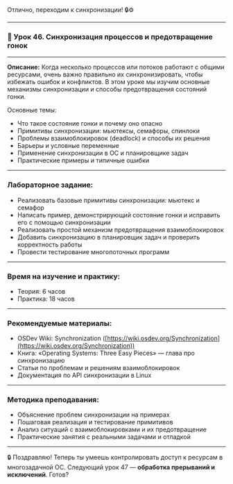 Отлично, переходим к синхронизации! 🔒⚙️

---

### 🔹 Урок 46. Синхронизация процессов и предотвращение гонок

---

**Описание:**
Когда несколько процессов или потоков работают с общими ресурсами, очень важно правильно их синхронизировать, чтобы избежать ошибок и конфликтов. В этом уроке мы изучим основные механизмы синхронизации и способы предотвращения состояний гонки.

Основные темы:

* Что такое состояние гонки и почему оно опасно
* Примитивы синхронизации: мьютексы, семафоры, спинлоки
* Проблемы взаимоблокировок (deadlock) и способы их решения
* Барьеры и условные переменные
* Применение синхронизации в ОС и планировщике задач
* Практические примеры и типичные ошибки

---

### Лабораторное задание:

* Реализовать базовые примитивы синхронизации: мьютекс и семафор
* Написать пример, демонстрирующий состояние гонки и исправить его с помощью синхронизации
* Реализовать простой механизм предотвращения взаимоблокировок
* Добавить синхронизацию в планировщик задач и проверить корректность работы
* Провести тестирование многопоточных программ

---

### Время на изучение и практику:

* Теория: 6 часов
* Практика: 18 часов

---

### Рекомендуемые материалы:

* OSDev Wiki: Synchronization ([https://wiki.osdev.org/Synchronization](https://wiki.osdev.org/Synchronization))
* Книга: «Operating Systems: Three Easy Pieces» — глава про синхронизацию
* Статьи по проблемам и решениям взаимоблокировок
* Документация по API синхронизации в Linux

---

### Методика преподавания:

* Объяснение проблем синхронизации на примерах
* Пошаговая реализация и тестирование примитивов
* Анализ ситуаций с взаимоблокировками и их предотвращение
* Практические занятия с реальными задачами и отладкой

---

🔒 Поздравляю! Теперь ты умеешь контролировать доступ к ресурсам в многозадачной ОС. Следующий урок 47 — **обработка прерываний и исключений**. Готов?

